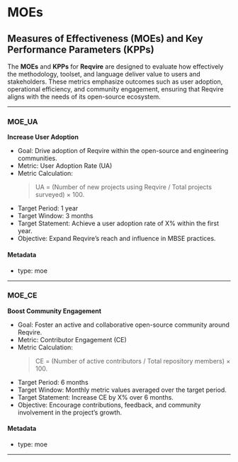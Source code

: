 # MOEs

## Measures of Effectiveness (MOEs) and Key Performance Parameters (KPPs)
The **MOEs** and **KPPs** for **Reqvire** are designed to evaluate how effectively the methodology, toolset, and language deliver value to users and stakeholders. 
These metrics emphasize outcomes such as user adoption, operational efficiency, and community engagement, ensuring that Reqvire aligns with the needs of its open-source ecosystem.

---

### MOE_UA

**Increase User Adoption**
- Goal: Drive adoption of Reqvire within the open-source and engineering communities.
- Metric: User Adoption Rate (UA)
- Metric Calculation:  
  > UA = (Number of new projects using Reqvire / Total projects surveyed) × 100.
- Target Period: 1 year
- Target Window: 3 months
- Target Statement: Achieve a user adoption rate of X% within the first year.
- Objective: Expand Reqvire’s reach and influence in MBSE practices.

#### Metadata
  * type: moe
---

### MOE_CE

**Boost Community Engagement**
- Goal: Foster an active and collaborative open-source community around Reqvire.
- Metric: Contributor Engagement (CE)
- Metric Calculation:  
  > CE = (Number of active contributors / Total repository members) × 100.
- Target Period: 6 months
- Target Window: Monthly metric values averaged over the target period.
- Target Statement: Increase CE by X% over 6 months.
- Objective: Encourage contributions, feedback, and community involvement in the project’s growth.

#### Metadata
  * type: moe
---